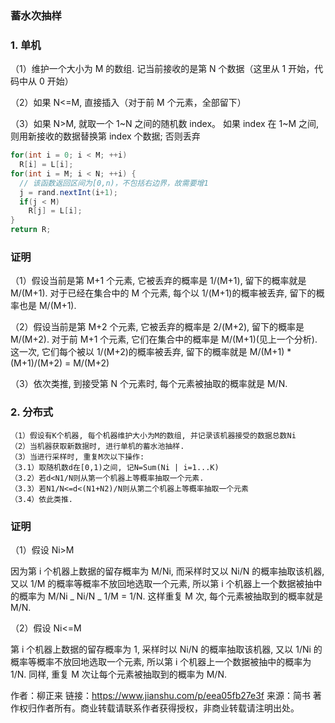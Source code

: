 ### 蓄水次抽样

### 1. 单机

（1）维护一个大小为 M 的数组. 记当前接收的是第 N 个数据（这里从 1 开始，代码中从 0 开始）

（2）如果 N<=M, 直接插入（对于前 M 个元素，全部留下）

（3）如果 N>M, 就取一个 1~N 之间的随机数 index。 如果 index 在 1~M 之间, 则用新接收的数据替换第 index 个数据; 否则丢弃

```java
for(int i = 0; i < M; ++i)
  R[i] = L[i];
for(int i = M; i < N; ++i) {
  // 该函数返回区间为[0,n)，不包括右边界，故需要增1
  j = rand.nextInt(i+1);
  if(j < M)
    R[j] = L[i];
}
return R;
```

### 证明

（1）假设当前是第 M+1 个元素, 它被丢弃的概率是 1/(M+1), 留下的概率就是 M/(M+1). 对于已经在集合中的 M 个元素, 每个以 1/(M+1)的概率被丢弃, 留下的概率也是 M/(M+1).

（2）假设当前是第 M+2 个元素, 它被丢弃的概率是 2/(M+2), 留下的概率是 M/(M+2). 对于前 M+1 个元素, 它们在集合中的概率是 M/(M+1)(见上一个分析). 这一次, 它们每个被以 1/(M+2)的概率被丢弃, 留下的概率就是 M/(M+1) \* (M+1)/(M+2) = M/(M+2)

（3）依次类推, 到接受第 N 个元素时, 每个元素被抽取的概率就是 M/N.

### 2. 分布式

```
（1）假设有K个机器, 每个机器维护大小为M的数组, 并记录该机器接受的数据总数Ni
（2）当机器获取新数据时, 进行单机的蓄水池抽样.
（3）当进行采样时, 重复M次以下操作:
（3.1）取随机数d在[0,1)之间, 记N=Sum(Ni | i=1...K)
（3.2）若d<N1/N则从第一个机器上等概率抽取一个元素.
（3.3）若N1/N<=d<(N1+N2)/N则从第二个机器上等概率抽取一个元素
（3.4）依此类推.
```

### 证明

（1）假设 Ni>M

因为第 i 个机器上数据的留存概率为 M/Ni, 而采样时又以 Ni/N 的概率抽取该机器, 又以 1/M 的概率等概率不放回地选取一个元素, 所以第 i 个机器上一个数据被抽中的概率为 M/Ni _ Ni/N _ 1/M = 1/N. 这样重复 M 次, 每个元素被抽取到的概率就是 M/N.

（2）假设 Ni<=M

第 i 个机器上数据的留存概率为 1, 采样时以 Ni/N 的概率抽取该机器, 又以 1/Ni 的概率等概率不放回地选取一个元素, 所以第 i 个机器上一个数据被抽中的概率为 1/N. 同样, 重复 M 次让每个元素被抽取到的概率为 M/N.

作者：柳正来
链接：https://www.jianshu.com/p/eea05fb27e3f
来源：简书
著作权归作者所有。商业转载请联系作者获得授权，非商业转载请注明出处。
